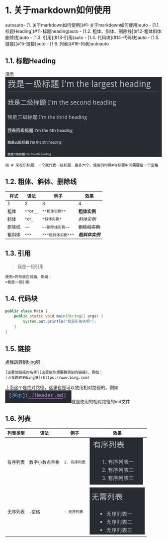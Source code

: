 # 1. 关于markdown如何使用

<!-- TOC -->autoauto- [1. 关于markdown如何使用](#1-关于markdown如何使用)auto    - [1.1. 标题Heading](#11-标题heading)auto    - [1.2. 粗体、斜体、删除线](#12-粗体斜体删除线)auto    - [1.3. 引用](#13-引用)auto    - [1.4. 代码块](#14-代码块)auto    - [1.5. 链接](#15-链接)auto    - [1.6. 列表](#16-列表)autoauto<!-- /TOC -->

## 1.1. 标题Heading

[演示](./Header.md)
![演示](./assert/header.png)

    用 # 来标识标题，一个就代表一级标题，最多六个。使用的时候#与标题中间需要留一个空格

## 1.2. 粗体、斜体、删除线

| 样式| 语法|例子|效果|
|---|---|---|---|
|1| 2|3|4|
|粗体|`**`or`__`|`**粗体实例**`|**粗体实例**|
|斜体|`*`or`_`|`*斜体实例*`|*斜体实例*|
|删除线|`~~`|`~~删除线实例~~`|~~删除线实例~~|
|粗斜体|`***`|`***粗斜体实例***`|***粗斜体实例***|

## 1.3. 引用

>我是一段引用

    使用>符号放在前面，例如：
    >我是一段引用

## 1.4. 代码块

```java
public class Main {
    public static void main(String[] args) {
        System.out.println("我是引用块啊");
    }
}
```

## 1.5. 链接

[点我跳转到bing呀](https://www.bing.com)

    [这里放链接的名字](这里放你想要跳转到的链接)，例如：
    [点我跳转到bing呀](https://www.bing.com)

上面这个是绝对路径，这里也是可以使用相对路径的，例如
![相对路径截图演示](./assert/relative-link.png)就是使用的相对路径的md文件

## 1.6. 列表

|列表类型|语法|例子|效果|
|---|---|---|---|
|有序列表|数字小数点空格|`1. 有序列表`|![有序列表](./assert/youxuList.png)|
|无序列表|`-`空格|`- 无序列表`|![无序列表](./assert/wuxuList.png)
